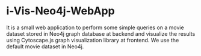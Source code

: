 # i-Vis-Neo4j-WebApp
It is a small web application to perform some simple queries on a movie dataset stored in Neo4j graph database at backend and visualize the results using Cytoscape.js graph visualization library at frontend. We use the default movie dataset in Neo4j. 
